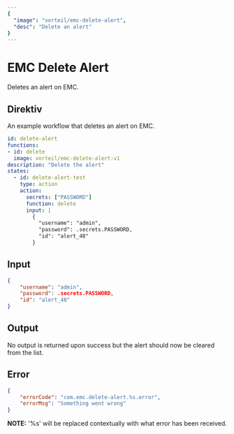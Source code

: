 ```yaml
---
{
  "image": "vorteil/emc-delete-alert",
  "desc": "Delete an alert"
}
---
```


# EMC Delete Alert

Deletes an alert on EMC.

## Direktiv

An example workflow that deletes an alert on EMC.

```yaml
id: delete-alert
functions:
- id: delete
  image: vorteil/emc-delete-alert:v1
description: "Delete the alert"
states:
  - id: delete-alert-test
    type: action
    action: 
      secrets: ["PASSWORD"]
      function: delete
      input: |
        {
          "username": "admin",
          "password": .secrets.PASSWORD,
          "id": "alert_48"
        }
```

## Input

```json
{
    "username": "admin",
    "password": .secrets.PASSWORD,
    "id": "alert_48"
}
```

## Output

No output is returned upon success but the alert should now be cleared from the list.

## Error

```json
{
    "errorCode": "com.emc.delete-alert.%s.error",
    "errorMsg": "Something went wrong"
}
```

**NOTE:** '%s' will be replaced contextually with what error has been received.